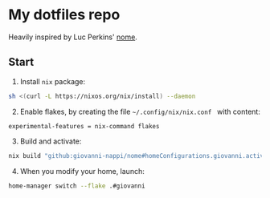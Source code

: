 # My dotfiles repo

Heavily inspired by Luc Perkins' [nome](https://github.com/the-nix-way/nome).

## Start
1. Install `nix` package:
```sh
sh <(curl -L https://nixos.org/nix/install) --daemon
```
2. Enable flakes, by creating the file `~/.config/nix/nix.conf ` with content:
```
experimental-features = nix-command flakes
```
3. Build and activate:
```sh
nix build "github:giovanni-nappi/nome#homeConfigurations.giovanni.activationPackage" && ./result/activate
```
4. When you modify your home, launch:
```sh
home-manager switch --flake .#giovanni
```
<!-- https://www.conventionalcommits.org/ -->

<!--
list of packages installed on my laptop at the moment (pacman -Qe | awk '{print $1}')
abook
accountsservice
acpi
acpid
afew
alsa-firmware
alsa-plugins
alsa-utils
ancestris
ansible
arandr
artwork-i3
autoconf
automake
autorandr
avahi
awesome-terminal-fonts
b43-fwcutter
bash
bash-language-server
bind
binutils
bison
blueman
bluez-utils
bmenu
bolt
borg
brave-browser
btrfs-progs
buildah
bzip2
caffeine-ng
cantarell-fonts
catatonit
chromium
clipit
context-minimals-git
coreutils
coursier
cpupower
cronie
crun
cryptsetup
ctags
device-mapper
dfc
dhclient
dhcpcd
dia
diffutils
dmidecode
dmraid
dnsmasq
docker
docker-compose
dockerfile-language-server
dosfstools
downgrade
duplicity
e2fsprogs
ecryptfs-utils
efibootmgr
epdfview
espeak
etcher
ethtool
exfat-utils
f2fs-tools
fakeroot
feh
ffmpeg
ffmpegthumbnailer
file
filesystem
findutils
firefox
flac
flameshot
flex
foremost
forticlientsslvpn
gawk
gcc
gcc-libs
gcolor2
gconf
gettext
gimp
git
gitflow-avh
gksu-polkit
glibc
gnome-keyring
gnu-netcat
go
go-tools
goland
google-chrome
google-cloud-sdk
google-cloud-sdk-gke-gcloud-auth-plugin
gparted
gramps
grep
grpc-cli
grpcurl-bin
grub
grub-theme-manjaro-dev
gst-libav
gst-plugins-bad
gst-plugins-base
gst-plugins-good
gst-plugins-ugly
gstreamer
gtk3
gtksourceview-pkgbuild
gufw
gvfs
gvfs-afc
gvfs-gphoto2
gvfs-mtp
gvfs-smb
gxkb
gzip
haveged
helm
hexchat
htop
imagewriter
inetutils
inkscape
intel-ucode
intellij-idea-community-edition
intellij-idea-ue-eap
inxi
iproute2
iptables
iputils
ipw2100-fw
ipw2200-fw
isync
jdk-openjdk
jfsutils
jre-openjdk
jre-openjdk-headless
kind-bin
kubectl
kvantum-manjaro
less
lib32-flex
lib32-mesa-demos
libdvdcss
libgpod
libreoffice-fresh
libtool
licenses
lightdm-settings
lightdm-slick-greeter
linux-firmware
linux419
linux419-nvidia
linux510
linux510-nvidia
linux510-virtualbox-host-modules
linux515
linux515-nvidia
linux515-virtualbox-host-modules
linux54
linux54-nvidia
linux54-virtualbox-host-modules
logrotate
lsb-release
ltex-ls-bin
lua-language-server
lvm2
lxappearance
lxinput
lynx
m4
mage
maia-console
make
man-db
man-pages
manjaro-alsa
manjaro-browser-settings
manjaro-firmware
manjaro-hello
manjaro-hotfixes
manjaro-i3-settings
manjaro-printer
manjaro-ranger-settings
manjaro-release
manjaro-settings-manager-notifier
manjaro-system
manjaro-zsh-config
markdown_previewer
marksman-bin
matcha-gtk-theme
mdadm
mdp
meld
memtest86+
mesa-demos
mhwd
mhwd-db
minikube
mkinitcpio-openswap
mlocate
mobile-broadband-provider-info
moc
modemmanager
morc_menu
mousepad
msmtp
nano
ncdu
neomutt
neovim
nerd-fonts-dejavu-complete
nerd-fonts-noto-sans-regular-complete
netctl
network-manager-applet
networkmanager
networkmanager-openconnect
networkmanager-openvpn
networkmanager-pptp
networkmanager-vpnc
nfs-utils
notmuch-mutt
noto-fonts-emoji
nss-mdns
ntfs-3g
ntp
nvidia-utils
oh-my-zsh
open-fuse-iso
openfortigui
openfortivpn
openjdk-doc
openjdk-src
openresolv
openssh
os-prober
p7zip
pa-applet
pacman
palemoon-bin
pass
patch
patchutils
pavucontrol
pciutils
pcmanfm
peco
perl
perl-file-mimeinfo
pkgconf
pod2man
podman
podman-compose
polkit-gnome
poppler-data
postman
powerline-fonts
powertop
procps-ng
protoc-gen-go-grpc
psmisc
pulseaudio
pulseaudio-bluetooth
pygtk
python-dulwich
python2-pip
qrencode
qt5-styleplugins
qt5ct
ranger
reiserfsprogs
rem2ics
remind
restic
ripgrep
rofi
rsync
s-nail
samba
sbt
sbxkb
scala
screenfetch
sed
shadow
signal-desktop
slack-desktop
spectre-meltdown-checker
speedtest-cli
sshpass
subversion
sudo
syncthing
sysfsutils
syslog-ng
systemd-fsck-silent
systemd-sysvcompat
tar
terminus-font
texinfo
the_silver_searcher
thunderbird
tlp
tmate
tmux
todotxt
traceroute
tree
ttf-bitstream-vera
ttf-dejavu
ttf-droid
ttf-fira-code
ttf-inconsolata
ttf-indic-otf
ttf-liberation
unetbootin
upower
urlview
usbutils
util-linux
vagrant
vale
vertex-maia-themes
vi
vibrancy-icons-teal
viewnior
vim
virtualbox
virtualbox-guest-iso
virtualbox-guest-utils
visualvm
vivaldi
vivaldi-ffmpeg-codecs
vlc
volumeicon
w3m
wget
which
wmutils
wpa_supplicant
xarchiver
xautolock
xcape
xcursor-chameleon-pearl
xcursor-maia
xdg-su
xdg-user-dirs
xdg-utils
xdotool
xf86-input-elographics
xf86-input-evdev
xf86-input-keyboard
xf86-input-libinput
xf86-input-mouse
xf86-input-synaptics
xf86-input-void
xfburn
xfce4-power-manager
xfsprogs
xorg-server
xorg-twm
xorg-xhost
xorg-xinit
xorg-xkill
xorg-xprop
xournalpp
xterm
xxkb
yaml-language-server
yarn
yay
z
zip
zk
zsh
zsh-autosuggestions
zsh-completions
-->
